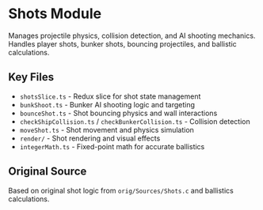 # Shots Module

Manages projectile physics, collision detection, and AI shooting mechanics. Handles player shots, bunker shots, bouncing projectiles, and ballistic calculations.

## Key Files

- `shotsSlice.ts` - Redux slice for shot state management
- `bunkShoot.ts` - Bunker AI shooting logic and targeting
- `bounceShot.ts` - Shot bouncing physics and wall interactions
- `checkShipCollision.ts` / `checkBunkerCollision.ts` - Collision detection
- `moveShot.ts` - Shot movement and physics simulation
- `render/` - Shot rendering and visual effects
- `integerMath.ts` - Fixed-point math for accurate ballistics

## Original Source

Based on original shot logic from `orig/Sources/Shots.c` and ballistics calculations.
